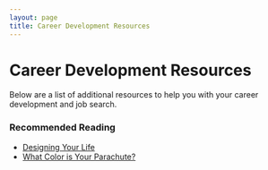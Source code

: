 ```yaml
---
layout: page
title: Career Development Resources
---
```


# Career Development Resources
Below are a list of additional resources to help you with your career development and job search. 


### Recommended Reading
* [Designing Your Life](https://bookshop.org/books/designing-your-life-how-to-build-a-well-lived-joyful-life/9781101875322)
* [What Color is Your Parachute?](https://bookshop.org/books/what-color-is-your-parachute-2020-a-practical-manual-for-job-hunters-and-career-changers-revised/9781984856562)
